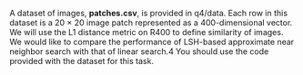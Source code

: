 A dataset of images, **patches.csv**, is provided in q4/data.
Each row in this dataset is a 20 × 20 image patch represented as a 400-dimensional vector. We will use the L1 distance metric on R400 to define similarity of images. We would like to compare the performance of LSH-based approximate near neighbor search with that of linear search.4 You should use the code provided with the dataset for this task.